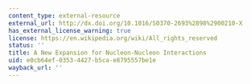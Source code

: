 ```yaml
---
content_type: external-resource
external_url: http://dx.doi.org/10.1016/S0370-2693%2898%2900210-X
has_external_license_warning: true
license: https://en.wikipedia.org/wiki/All_rights_reserved
status: ''
title: A New Expansion for Nucleon-Nucleon Interactions
uid: e0cb64ef-0353-4427-b5ca-e8795557be1e
wayback_url: ''
---
```

